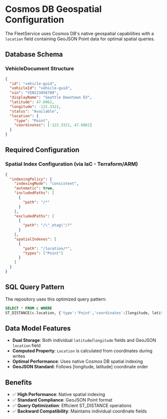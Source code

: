 # Cosmos DB Geospatial Configuration

The FleetService uses Cosmos DB's native geospatial capabilities with a `location` field containing GeoJSON Point data for optimal spatial queries.

## Database Schema

### VehicleDocument Structure

```json
{
  "id": "vehicle-guid",
  "vehicleId": "vehicle-guid",
  "vin": "VIN123456789",
  "displayName": "Seattle Downtown EV",
  "latitude": 47.6062,
  "longitude": -122.3321,
  "status": "Available",
  "location": {
    "type": "Point",
    "coordinates": [-122.3321, 47.6062]
  }
}
```

## Required Configuration

### Spatial Index Configuration (via IaC - Terraform/ARM)

```json
{
  "indexingPolicy": {
    "indexingMode": "consistent",
    "automatic": true,
    "includedPaths": [
      {
        "path": "/*"
      }
    ],
    "excludedPaths": [
      {
        "path": "/\"_etag\"/?"
      }
    ],
    "spatialIndexes": [
      {
        "path": "/location/*",
        "types": ["Point"]
      }
    ]
  }
}
```

## SQL Query Pattern

The repository uses this optimized query pattern:

```sql
SELECT * FROM c WHERE
ST_DISTANCE(c.location, {'type':'Point','coordinates':[longitude, latitude]}) <= maxDistanceInMeters
```

## Data Model Features

- **Dual Storage**: Both individual `latitude`/`longitude` fields and GeoJSON `location` field
- **Computed Property**: `Location` is calculated from coordinates during writes
- **Optimal Performance**: Uses native Cosmos DB spatial indexing
- **GeoJSON Standard**: Follows [longitude, latitude] coordinate order

## Benefits

- ✅ **High Performance**: Native spatial indexing
- ✅ **Standard Compliance**: GeoJSON Point format
- ✅ **Query Optimization**: Efficient ST_DISTANCE operations
- ✅ **Backward Compatibility**: Maintains individual coordinate fields